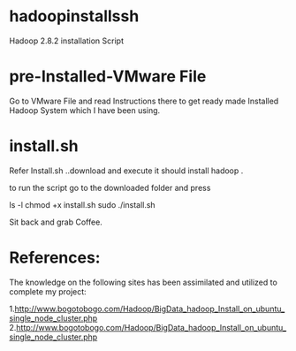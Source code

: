 # hadoopinstallssh
Hadoop 2.8.2 installation Script

# pre-Installed-VMware File
Go to VMware File and read Instructions there to get ready made Installed Hadoop System which I have been using.

# install.sh
Refer Install.sh ..download and execute it should install hadoop .

to run the script go to the downloaded folder and press 

ls -l
chmod +x install.sh
sudo ./install.sh

Sit back and grab Coffee.

# References:
The knowledge on the following sites has been assimilated and utilized to complete my project:

1.http://www.bogotobogo.com/Hadoop/BigData_hadoop_Install_on_ubuntu_single_node_cluster.php
2.http://www.bogotobogo.com/Hadoop/BigData_hadoop_Install_on_ubuntu_single_node_cluster.php
